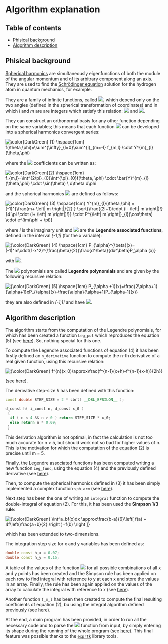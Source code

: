 # Algorithm explanation

## Table of contents

- [Phisical background](#phisical-background)
- [Algorithm description](#algorithm-description)

## Phisical background

[Spherical harmonics](https://mathworld.wolfram.com/SphericalHarmonic.html) are simultaneously eigenfunctions of both the module of the angular momentum and of its arbitrary component along an axis. They are used to find the [Schrödinger equation](https://users.aber.ac.uk/ruw/teach/327/hatom.php) solution for the hydrogen atom in quantum mechanics, for example. 

They are a family of infinite functions, called <img src="https://render.githubusercontent.com/render/math?math=\color{green}{Y^{m}_{l}(\theta,\phi)}">, which depend only on the two angles (defined in the spherical transformation of coordinates) and in which *l* and *m* are are integers which satisfy this relation: <img src="https://render.githubusercontent.com/render/math?math=\color{green}{l \geq 0}"> and <img src="https://render.githubusercontent.com/render/math?math=\color{green}{\left| m \right| \leq l}">.

They can construct an orthonormal basis for any other function depending on the same variables; this means that each function <img src="https://render.githubusercontent.com/render/math?math=\color{green}{f(\theta, \phi)}"> can be developed into a spherical harmonics convergent series:

<img src="https://latex.codecogs.com/svg.image?\color{DarkGreen}&space;(1)&space;\hspace{1cm}&space;f(\theta,\phi)=\sum^{\infty}_{l=0}\sum^{l}_{m=-l}&space;f_{m,l}&space;\cdot&space;Y^{m}_{l}(\theta,\phi)" title="\color{DarkGreen} (1) \hspace{1cm} f(\theta,\phi)=\sum^{\infty}_{l=0}\sum^{l}_{m=-l} f_{m,l} \cdot Y^{m}_{l}(\theta,\phi)" />

where the <img src="https://render.githubusercontent.com/render/math?math=\color{green}{f_{m,l}}"> coefficients can be written as:

<img src="https://latex.codecogs.com/svg.image?{color{DarkGreen}(2)&space;\hspace{1cm}&space;f_{m,l}=\int^{2\pi}_{0}\int^{\pi}_{0}f(\theta,&space;\phi)&space;\cdot&space;\bar{Y}^{m}_{l}(\theta,\phi)&space;\cdot&space;\sin(\theta)&space;\&space;d\theta&space;d\phi" title="\color{DarkGreen}(2) \hspace{1cm} f_{m,l}=\int^{2\pi}_{0}\int^{\pi}_{0}f(\theta, \phi) \cdot \bar{Y}^{m}_{l}(\theta,\phi) \cdot \sin(\theta) \ d\theta d\phi" />

and the spherical harmonics <img src="https://render.githubusercontent.com/render/math?math=\color{green}{Y^{m}_{l}(\theta,\phi)}"> are defined as follows:

<img src="https://latex.codecogs.com/svg.image?\color{DarkGreen}&space;(3)&space;\hspace{1cm}&space;Y^{m}_{l}(\theta,\phi)&space;=&space;(-1)^{\frac{m&plus;&space;\left|&space;m&space;\right|}{2}&space;}&space;\sqrt{\frac{(2l&plus;1)\cdot&space;(l-&space;\left|&space;m&space;\right|)!}{4&space;\pi&space;\cdot&space;(l&plus;&space;\left|&space;m&space;\right|)!}}&space;\cdot&space;P^{\left|&space;m&space;\right|}_{l}(\cos\theta)&space;\cdot&space;e^{im(\phi&space;&plus;&space;\pi)}" title="\color{DarkGreen} (3) \hspace{1cm} Y^{m}_{l}(\theta,\phi) = (-1)^{\frac{m+ \left| m \right|}{2} } \sqrt{\frac{(2l+1)\cdot (l- \left| m \right|)!}{4 \pi \cdot (l+ \left| m \right|)!}} \cdot P^{\left| m \right|}_{l}(\cos\theta) \cdot e^{im(\phi + \pi)}" />

where *i* is the imaginary unit and <img src="https://render.githubusercontent.com/render/math?math=\color{green}{P^{\left| m \right|}_{l}}"> are the **Legendre associated functions**, defined in the interval *[-1,1]* (for the *x* variable):

<img src="https://latex.codecogs.com/svg.image?{\color{DarkGreen}&space;(4)&space;\hspace{1cm}&space;P_{\alpha}^{\beta}(x)=(-1)^m\cdot(1-x^2)^{\frac{\beta}{2}}\frac{d^\beta}{dx^\beta}P_\alpha&space;(x)}" title="{\color{DarkGreen} (4) \hspace{1cm} P_{\alpha}^{\beta}(x)=(-1)^m\cdot(1-x^2)^{\frac{\beta}{2}}\frac{d^\beta}{dx^\beta}P_\alpha (x)}" />

with <img src="https://render.githubusercontent.com/render/math?math=\color{green}{\alpha \geq \beta \geq 0}">.

The <img src="https://render.githubusercontent.com/render/math?math=\color{green}{P_{\alpha}}"> polynomials are called **Legendre polynomials** and are given by the following recursive relation:

<img src="https://latex.codecogs.com/svg.image?{\color{DarkGreen}&space;(5)&space;\hspace{1cm}&space;P_{\alpha&space;&plus;1}(x)=\frac{2\alpha&plus;1}{\alpha&plus;1}xP_{\alpha}(x)-\frac{\alpha}{\alpha&plus;1}P_{\alpha-1}(x)}" title="{\color{DarkGreen} (5) \hspace{1cm} P_{\alpha +1}(x)=\frac{2\alpha+1}{\alpha+1}xP_{\alpha}(x)-\frac{\alpha}{\alpha+1}P_{\alpha-1}(x)}" />

they are also defined in *[-1,1]* and have <img src="https://render.githubusercontent.com/render/math?math=\color{green}{P_{0}(x)=1}">.

## Algorithm description

The algorithm starts from the computation of the Legendre polynomials, for which has been created a function `Leg_pol` which reproduces the equation (5) (see [here](https://github.com/JustWhit3/SAFD-algorithm/blob/main/src/functions.cpp#:~:text=cmplx%20coefficient%3B-,//%3D%3D%3D%3D%3D%3D%3D%3D%3D%3D%3D%3D%3D%3D%3D%3D%3D%3D%3D%3D%3D%3D%3D%3D%3D%3D%3D%3D%3D%3D%3D%3D%3D%3D%3D%3D%3D%3D%3D%3D%3D%3D%3D%3D,%7D,-//%3D%3D%3D%3D%3D%3D%3D%3D%3D%3D%3D%3D%3D%3D%3D%3D%3D%3D%3D%3D%3D%3D%3D%3D%3D%3D%3D%3D%3D%3D%3D%3D%3D%3D%3D%3D%3D%3D%3D%3D%3D%3D%3D%3D)). So, nothing special for this one.

To compute the Legendre associated functions of equation (4) it has been firstly defined an `n_derivative` function to compute the n-th derivative of a real given function, using this recursive relation:

<img src="https://latex.codecogs.com/svg.image?{\color{DarkGreen}&space;f^{n}(x_0)\approx\frac{f^{n-1}(x&plus;h)-f^{n-1}(x-h)}{2h}}" title="{\color{DarkGreen} f^{n}(x_0)\approx\frac{f^{n-1}(x+h)-f^{n-1}(x-h)}{2h}}" />

(see [here](https://github.com/JustWhit3/SAFD-algorithm/blob/main/src/utils.cpp#:~:text=//%3D%3D%3D%3D%3D%3D%3D%3D%3D%3D%3D%3D%3D%3D%3D%3D%3D%3D%3D%3D%3D%3D%3D%3D%3D%3D%3D%3D%3D%3D%3D%3D%3D%3D%3D%3D%3D%3D%3D%3D%3D%3D%3D%3D-,//Function%20used%20to%20calculate%20the%20%22n%22%2Dth%20derivative%20of%20a,%7D,-//%3D%3D%3D%3D%3D%3D%3D%3D%3D%3D%3D%3D%3D%3D%3D%3D%3D%3D%3D%3D%3D%3D%3D%3D%3D%3D%3D%3D%3D%3D%3D%3D%3D%3D%3D%3D%3D%3D%3D%3D%3D%3D%3D%3D)).

The derivative step-size *h* has been defined with this function:

```C++
const double STEP_SIZE = 2 * cbrt( __DBL_EPSILON__ );

d_const h( i_const n, d_const x_0 )
 {
  if ( n < 4 && n > 0 ) return STEP_SIZE * x_0;
  else return n * 0.09;
 }
 ```

This derivation algorithm is not optimal, in fact the calculation is not too much accurate for n > 5, but should work not so bad for higher values of n. This is the motivation for which the computation of the equation (2) is precise until m = 5.

Finally, the Legendre associated functions has been computed writing a new function `Leg_func`, using the equation (4) and the previously defined derivative (see [here](https://github.com/JustWhit3/SAFD-algorithm/blob/main/src/functions.cpp#:~:text=d_const%20Leg_func(%20i_const%20b%2C%20i_const%20a%2C%20d_const%20x%20))).

Then, to compute the spherical harmonics defined in (3) it has been simply implemented a complex function `sph_arm` (see [here](https://github.com/JustWhit3/SAFD-algorithm/blob/main/src/functions.cpp#:~:text=cmplx_const%20sph_arm(%20i_const%20m%2C%20i_const%20l%2C%20d_const%20theta%2C%20d_const%20phi%20))).

Next step has been the one of writing an `integral` function to compute the double-integral of equation (2). For this, it has been used the **Simpson 1/3 rule**:

<img src="https://latex.codecogs.com/svg.image?{\color{DarkGreen}&space;\int^a_bf(x)dx&space;\approx\frac{b-a}{6}\left[&space;f(a)&space;&plus;&space;4f\left(\frac{a&plus;b}{2}&space;\right&space;)&plus;f(b)&space;\right&space;]}" title="{\color{DarkGreen} \int^a_bf(x)dx \approx\frac{b-a}{6}\left[ f(a) + 4f\left(\frac{a+b}{2} \right )+f(b) \right ]}" />

which has been extended to two-dimensions.

The integration step size for x and y variables has been defined as:

```C++
double const h_x = 0.07;
double const h_y = 0.15;
```

A table of the values of the function <img src="https://render.githubusercontent.com/render/math?math=\color{green}{f(x,y)}"> for all possible combinations of all x and y points has been created and the Simpson rule has been applied on each row to find integral with reference to y at each x and store the values in an array. Finally, the rule has been again applied on the values of the array to calculate the integral with reference to x (see [here](https://github.com/JustWhit3/SAFD-algorithm/blob/main/src/utils.cpp#:~:text=d_const%20integral(%20four_param_func%20f%2C%20s_const%20expr%2C%20i_const%20m%2C%20i_const%20l%20))).

Another function `f_m_l` has been then created to compute the final resulting coefficients of equation (2), bu using the integral algorithm defined previously (see [here](https://github.com/JustWhit3/SAFD-algorithm/blob/main/src/functions.cpp#:~:text=cmplx_const%20f_m_l(%20s_const%20expr%2C%20i_const%20m%2C%20i_const%20l%20))).

At the end, a main program has been provided, in order to run all the necessary code and to parse the <img src="https://render.githubusercontent.com/render/math?math=\color{green}{f(\theta, \phi)}"> function from input, by simply entering its shape during the running of the whole program (see [here](https://github.com/JustWhit3/SAFD-algorithm/blob/main/src/main.cpp)). This final feature was possible thanks to the [`exprtk`](https://github.com/ArashPartow/exprtk) library tools.